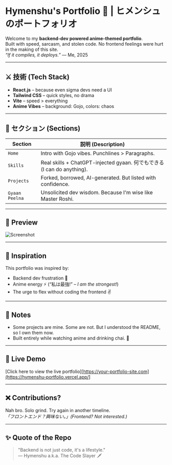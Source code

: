# Hymenshu's Portfolio 👑 | ヒメンシュのポートフォリオ

Welcome to my **backend-dev powered anime-themed portfolio**.  
Built with speed, sarcasm, and stolen code. No frontend feelings were hurt in the making of this site.  
_“If it compiles, it deploys.”_ — Me, 2025

---

## ⚔️ 技術 (Tech Stack)

- **React.js** – because even sigma devs need a UI
- **Tailwind CSS** – quick styles, no drama
- **Vite** – speed > everything
- **Anime Vibes** – background: Gojo, colors: chaos

---

## 📂 セクション (Sections)

| Section         | 説明 (Description)                                                         |
|-----------------|----------------------------------------------------------------------------|
| `Home`          | Intro with Gojo vibes. Punchlines > Paragraphs.                           |
| `Skills`        | Real skills + ChatGPT-injected gyaan. 何でもできる (I can do anything).    |
| `Projects`      | Forked, borrowed, AI-generated. But listed with confidence.                |
| `Gyaan Peelna`  | Unsolicited dev wisdom. Because I'm wise like Master Roshi.                |

---

## 📸 Preview

![Screenshot](./preview.png)

---

## 🌸 Inspiration

This portfolio was inspired by:
- Backend dev frustration 😤
- Anime energy ⚡ (“私は最強!” – *I am the strongest!*)
- The urge to flex without coding the frontend ✌️

---

## 🧠 Notes

- Some projects are mine. Some are not. But I understood the README, so I own them now.
- Built entirely while watching anime and drinking chai. 🍵

---

## 🔗 Live Demo

[Click here to view the live portfolio][https://your-portfolio-site.com](https://hymenshu-portfolio.vercel.app/]

---

## ❌ Contributions?

Nah bro. Solo grind. Try again in another timeline.  
_「フロントエンド？興味ない。」(Frontend? Not interested.)_

---

## ✨ Quote of the Repo

> "Backend is not just code, it's a lifestyle."  
> — Hymenshu a.k.a. The Code Slayer 🗡️

